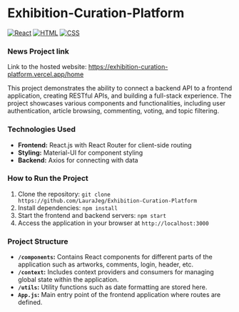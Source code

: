 # Exhibition-Curation-Platform

[![React](https://img.shields.io/badge/-React-blue)](https://reactjs.org/)
[![HTML](https://img.shields.io/badge/-HTML-orange)](https://developer.mozilla.org/en-US/docs/Web/HTML)
[![CSS](https://img.shields.io/badge/-CSS-blueviolet)](https://developer.mozilla.org/en-US/docs/Web/CSS)

### News Project link
Link to the hosted website: https://exhibition-curation-platform.vercel.app/home



This project demonstrates the ability to connect a backend API to a frontend application, creating RESTful APIs, and building a full-stack experience. The project showcases various components and functionalities, including user authentication, article browsing, commenting, voting, and topic filtering.

### Technologies Used

- **Frontend:** React.js with React Router for client-side routing
- **Styling:** Material-UI for component styling
- **Backend:** Axios for connecting with data


### How to Run the Project

1. Clone the repository: `git clone https://github.com/LauraJeg/Exhibition-Curation-Platform`
2. Install dependencies: `npm install`
3. Start the frontend and backend servers: `npm start`
4. Access the application in your browser at `http://localhost:3000`

### Project Structure

- **`/components`:** Contains React components for different parts of the application such as artworks, comments, login, header, etc.
- **`/context`:** Includes context providers and consumers for managing global state within the application.
- **`/utils`:** Utility functions such as date formatting are stored here.
- **`App.js`:** Main entry point of the frontend application where routes are defined.


